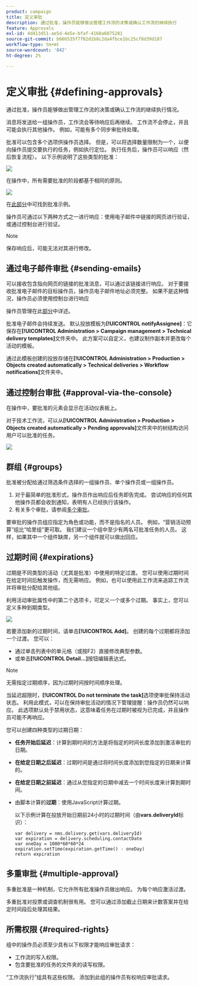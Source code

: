 ```yaml
---
product: campaign
title: 定义审批
description: 通过批准，操作员能够做出管理工作流的决策或确认工作流的继续执行
feature: Approvals
exl-id: 4d413d51-ae5d-4e5e-bfaf-4160a6075281
source-git-commit: b666535f7f82d1b8c2da4fbce1bc25cf8d39d187
workflow-type: tm+mt
source-wordcount: '842'
ht-degree: 2%

---
```


# 定义审批 {#defining-approvals}



通过批准，操作员能够做出管理工作流的决策或确认工作流的继续执行情况。

消息将发送给一组操作员，工作流会等待响应后再继续。 工作流不会停止，并且可能会执行其他操作。 例如，可能有多个同步审批待处理。

批准可以包含多个选项供操作员选择。 但是，可以将选择数量限制为一个，以便向操作员提交要执行的任务，例如执行定位。 执行任务后，操作员可以响应（然后恢复流程）。 以下示例说明了这些类型的批准：

![](assets/validation-1.png)

在操作中，所有需要批准的阶段都基于相同的原则。

![](assets/validation-1-in-op.png)

在[此部分](../../campaign/using/marketing-campaign-approval.md#checking-and-approving-deliveries)中可找到批准示例。

操作员可通过以下两种方式之一进行响应：使用电子邮件中链接的网页进行验证，或通过控制台进行验证。

>[!NOTE]
>
>保存响应后，可能无法对其进行修改。

## 通过电子邮件审批 {#sending-emails}

可以接收包含指向网页的链接的批准消息，可以通过该链接进行响应。 对于要接收批准电子邮件的目标操作员，操作员电子邮件地址必须完整。 如果不是这种情况，操作员必须使用控制台进行响应

操作员管理在此[部分](../../platform/using/access-management.md)中详述。

批准电子邮件会持续发送。 默认投放模板为&#x200B;**[!UICONTROL notifyAssignee]**：它保存在&#x200B;**[!UICONTROL Administration > Campaign management > Technical delivery templates]**&#x200B;文件夹中。 此方案可以自定义，也建议制作副本并更改每个活动的模板。

通过此模板创建的投放存储在&#x200B;**[!UICONTROL Administration > Production > Objects created automatically > Technical deliveries > Workflow notifications]**&#x200B;文件夹中。

## 通过控制台审批 {#approval-via-the-console}

在操作中，要批准的元素会显示在活动仪表板上。

对于技术工作流，可以从&#x200B;**[!UICONTROL Administration > Production > Objects created automatically > Pending approvals]**&#x200B;文件夹中的树结构访问用户可以批准的任务。

![](assets/validation-node.png)

## 群组 {#groups}

批准被分配给通过筛选条件选择的一组操作员、单个操作员或一组操作员。

1. 对于最简单的批准形式，操作员作出响应后任务即告完成。 尝试响应的任何其他操作员都会收到通知，表明有人已经执行该操作。
1. 有关多个审批，请参阅[多个审批](#multiple-approval)。

要审批的操作员组应指定为角色或功能，而不是指名的人员。 例如，“营销活动预算”组比“哈里组”更可取。 我们建议一个组中至少有两名可批准任务的人员。 这样，如果其中一个组件缺席，另一个组件就可以做出回应。

## 过期时间 {#expirations}

过期是不同类型的活动（尤其是批准）中使用的特定过渡。 您可以使用过期时间在给定时间后触发操作，而无需响应。 例如，也可以使用此工作流来追踪工作流并将审批分配给其他组。

利用活动审批属性中的第二个选项卡，可定义一个或多个过期。 事实上，您可以定义多种到期类型。

![](assets/expiration.png)

若要添加新的过期时间，请单击&#x200B;**[!UICONTROL Add]**。 创建的每个过期都将添加一个过渡。 您可以：

* 通过单击列表中的单元格（或按F2）直接修改典型参数。
* 或单击&#x200B;**[!UICONTROL Detail...]**&#x200B;按钮编辑表达式。

>[!NOTE]
>
>无需指定过期顺序，因为过期时间按时间顺序处理。

当延迟超限时，**[!UICONTROL Do not terminate the task]**&#x200B;选项使审批保持活动状态。 利用此模式，可以在保持审批活动的情况下管理提醒：操作员仍然可以响应。 此选项默认处于禁用状态，这意味着任务在过期时被视为已完成，并且操作员可能不再响应。

您可以创建四种类型的过期日期：

* **任务开始后延迟**：计算到期时间的方法是将指定的时间长度添加到激活审批的日期。
* **在给定日期之后延迟**：过期时间是通过将时间长度添加到您指定的日期来计算的。
* **在给定日期之前延迟**：通过从您指定的日期中减去一个时间长度来计算到期时间。
* 由脚本计算的&#x200B;**过期**：使用JavaScript计算过期。

  以下示例计算在投放开始日期前24小时的过期时间（由&#x200B;**vars.deliveryId**&#x200B;标识）：

  ```
  var delivery = nms.delivery.get(vars.deliveryId)
  var expiration = delivery.scheduling.contactDate
  var oneDay = 1000*60*60*24
  expiration.setTime(expiration.getTime() - oneDay)
  return expiration
  ```

## 多重审批 {#multiple-approval}

多重批准是一种机制，它允许所有批准操作员做出响应。 为每个响应激活过渡。

多重批准对投票或调查机制很有用。 您可以通过添加截止日期来计数答案并在给定时间段后处理其结果。

## 所需权限 {#required-rights}

组中的操作员必须至少具有以下权限才能响应审批请求：

* 工作流的写入权限。
* 包含要批准的任务的文件夹的读写权限。

“工作流执行”组具有这些权限。 添加到此组的操作员有权响应审批请求。

